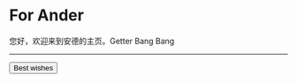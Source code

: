 
<h1>For Ander</h1>
<p>您好，欢迎来到安德的主页。Getter Bang Bang</p>
<hr/>
<button type="button"
onclick="document.getElementById('demo').innerHTML = Date()">Best wishes</button>
  <p id="demo"></p></form>
